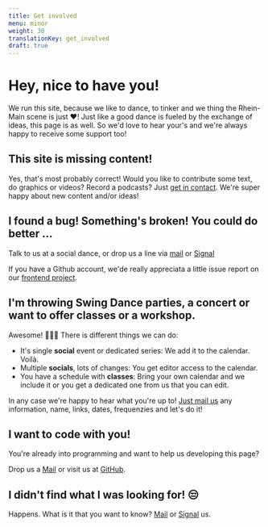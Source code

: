 ```yaml
---
title: Get involved
menu: minor
weight: 30
translationKey: get_involved
draft: true
---
```

# Hey, nice to have you!

We run this site, because we like to dance, to tinker and we thing the Rhein-Main scene is just ❤️! Just like a good dance is fueled by the exchange of ideas, this page is as well. So we'd love to hear your's and we're always happy to receive some support too!

## This site is missing content!
Yes, that's most probably correct! Would you like to contribute some text, do graphics or videos? Record a podcasts? Just [get in contact](mailto:hallo@rmswing.de). We're super happy about new content and/or ideas!

## I found a bug! Something's broken! You could do better ...
Talk to us at a social dance, or drop us a line via [mail](mailto:hallo@rmswing.de) or [Signal](https://signal.group/#CjQKIJ8whxuszImsCSQ9LfurQk79t5yMUqgRwtcMz-OJBhqhEhBusYxHyvWd3UmFBqaAfuEO)

If you have a Github account, we'de really appreciata a little issue report on our [frontend project](https://github.com/rhein-main-swingtime/frontend-hugo).

## I'm throwing Swing Dance parties, a concert or want to offer classes or a workshop.
Awesome! 🚀🙌🤩 There is different things we can do:

* It's single **social** event or dedicated series: We add it to the calendar. Voilà.
* Multiple **socials**, lots of changes: You get editor access to the calendar.
* You have a schedule with **classes**: Bring your own calendar and we include it or you get a dedicated one from us that you can edit.

In any case we're happy to hear what you're up to! [Just mail us](mailto:hallo@rmswing.de) any information, name, links, dates, frequenzies and let's do it!

## I want to code with you!
You're already into programming and want to help us developing this page?

Drop us a [Mail](mailto:hallo@rmswing.de) or visit us at [GitHub](https://github.com/rhein-main-swingtime).

## I didn't find what I was looking for! 😒
Happens. What is it that you want to know? [Mail](mailto:hallo@rmswing.de) or [Signal](https://signal.group/#CjQKIJ8whxuszImsCSQ9LfurQk79t5yMUqgRwtcMz-OJBhqhEhBusYxHyvWd3UmFBqaAfuEO) us.
